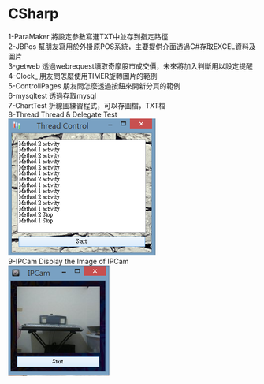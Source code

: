 # CSharp
1-ParaMaker           將設定參數寫進TXT中並存到指定路徑</br>
2-JBPos               幫朋友寫用於外掛原POS系統，主要提供介面透過C#存取EXCEL資料及圖片</br>
3-getweb              透過webrequest讀取奇摩股市成交價，未來將加入判斷用以設定提醒</br>
4-Clock_              朋友問怎麼使用TIMER旋轉圖片的範例</br>
5-ControllPages       朋友問怎麼透過按鈕來開新分頁的範例</br>
6-mysqltest           透過存取mysql</br>
7-ChartTest           折線圖練習程式，可以存圖檔，TXT檔</br>
8-Thread			  Thread & Delegate Test</br>
![image](https://github.com/Wayne0980/CSharp/blob/master/8-thread.png)</br>
9-IPCam			      Display the Image of IPCam</br>
![image](https://github.com/Wayne0980/CSharp/blob/master/9-IPCAM.png)</br>

